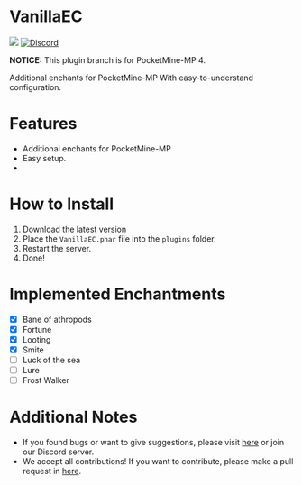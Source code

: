 # VanillaEC

<a href="https://poggit.pmmp.io/p/VanillaEC"><img src="https://poggit.pmmp.io/shield.dl.total/VanillaEC"></a>
[![Discord](https://img.shields.io/discord/869130615851745281.svg?label=&logo=discord&logoColor=ffffff&color=7389D8&labelColor=6A7EC2)](https://discord.gg/YYquESwF)

**NOTICE:** This plugin branch is for PocketMine-MP 4.

Additional enchants for PocketMine-MP
With easy-to-understand configuration.

# Features
- Additional enchants for PocketMine-MP
- Easy setup.
- 
# How to Install

1. Download the latest version
2. Place the `VanillaEC.phar` file into the `plugins` folder.
3. Restart the server.
4. Done!

# Implemented Enchantments
- [x] Bane of athropods
- [x] Fortune
- [x] Looting
- [x] Smite
- [ ] Luck of the sea
- [ ] Lure
- [ ] Frost Walker

# Additional Notes

- If you found bugs or want to give suggestions, please visit <a href="https://github.com/David-pm-pl/VanillaEC/issues">here</a> or join our Discord server.
- We accept all contributions! If you want to contribute, please make a pull request in <a href="https://github.com/David-pm-pl/VanillaEC/pulls">here</a>.
